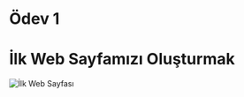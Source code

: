 # Ödev 1
# İlk Web Sayfamızı Oluşturmak
<!-- İlk Web Sayfamızı Oluşturma Ödevi. -->
 ![İlk Web Sayfası](https://imgyukle.com/f/2021/11/26/kq90eQ.jpg)